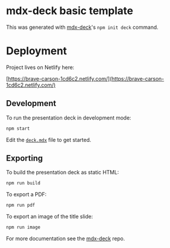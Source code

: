 # mdx-deck basic template

This was generated with [mdx-deck][]'s `npm init deck` command.

# Deployment

Project lives on Netlify here:

[https://brave-carson-1cd6c2.netlify.com/](https://brave-carson-1cd6c2.netlify.com/)

## Development

To run the presentation deck in development mode:

```sh
npm start
```

Edit the [`deck.mdx`](deck.mdx) file to get started.

## Exporting

To build the presentation deck as static HTML:

```sh
npm run build
```

To export a PDF:

```sh
npm run pdf
```

To export an image of the title slide:

```sh
npm run image
```

For more documentation see the [mdx-deck][] repo.

[mdx-deck]: https://github.com/jxnblk/mdx-deck
